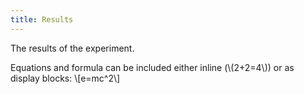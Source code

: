 ```yaml
---
title: Results
---
```

The results of the experiment.

Equations and formula can be included either inline (\\(2+2=4\\)) or as display blocks: \\[e=mc^2\\]
